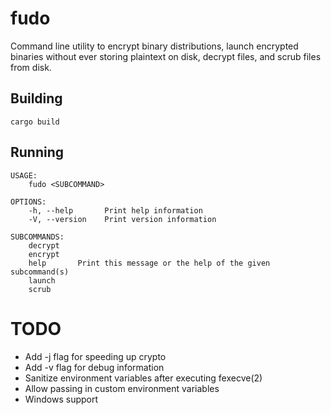 # fudo
Command line utility to encrypt binary distributions, launch encrypted binaries without ever storing plaintext on disk, decrypt files, and scrub files from disk.

## Building
`cargo build`

## Running
```
USAGE:
    fudo <SUBCOMMAND>

OPTIONS:
    -h, --help       Print help information
    -V, --version    Print version information

SUBCOMMANDS:
    decrypt
    encrypt
    help       Print this message or the help of the given subcommand(s)
    launch
    scrub
```

# TODO
- Add -j flag for speeding up crypto
- Add -v flag for debug information
- Sanitize environment variables after executing fexecve(2)
- Allow passing in custom environment variables
- Windows support
